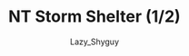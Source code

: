 ---
media: "images/rounds/round_4_2/storm_shelter_1.png"
media_type: image
type: art
title: NT Storm Shelter (1/2)
author: [Lazy_Shyguy]
desc: An expedition team shelters in a small hut for the night.
---